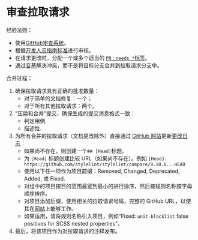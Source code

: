 # 审查拉取请求

经验法则：

-   使用[GitHub审查系统](https://help.github.com/articles/about-pull-request-reviews/)。
-   根据[开发人员指南标准](rules.md)进行审核。
-   在请求更改时，分配一个或多个适当的 [`PR：needs *`标签](https://github.com/stylelint/stylelint/labels)。
-   通过[变基](https://www.atlassian.com/git/tutorials/rewriting-history/git-rebase)解决冲突，而不是将目标分支合并到拉取请求分支中。

合并过程：

1.  确保拉取请求具有正确的批准数量：
    -   对于简单的文档修复：一个；
    -   对于所有其他拉取请求：两个。
2.  “压扁和合并”提交，确保生成的提交消息格式一致：
    -   判定用例.
    -   描述性.
3.  为所有合并的拉取请求（文档更改除外）直接通过 [GitHub 网站](https://github.com/stylelint/stylelint/edit/master/CHANGELOG.md)更新[更改日志](https://github.com/stylelint/stylelint/blob/master/CHANGELOG.md)：
    -   如果尚不存在，则创建一个`## [Head]`标题。
    -   为 `[Head]` 标题创建比较 URL（如果尚不存在）。例如 `[Head]: https://github.com/stylelint/stylelint/compare/9.10.0...HEAD`
    -   使用以下任一项作为项目前缀：Removed, Changed, Deprecated, Added, 或 Fixed.
    -   对组中的项目按目的范围最宽到最小的进行排序，然后按规则名称按字母顺序排序。
    -   对项目添加后缀，使用相关的拉取请求号码，完整的 GitHub URL，以使其在[网站](https://stylelint.io/CHANGELOG/)上能够工作。
    -   如果适用，请将规则名称引入项目，例如“Fixed: `unit-blacklist` false positives for SCSS nested properties”。
4.  最后，将该项目作为对拉取请求的注释发布。
